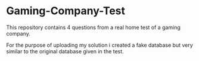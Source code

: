 # Gaming-Company-Test

This repository contains 4 questions from a real home test of a gaming company.

For the purpose of uploading my solution i created a fake database but very similar to the original database given in the test.

